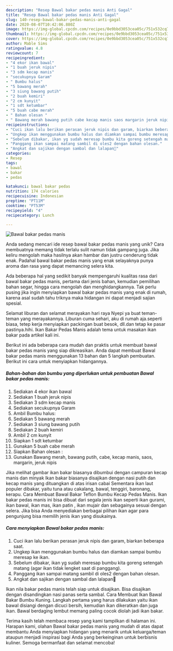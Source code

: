 ```yaml
---
description: "Resep Bawal bakar pedas manis Anti Gagal"
title: "Resep Bawal bakar pedas manis Anti Gagal"
slug: 140-resep-bawal-bakar-pedas-manis-anti-gagal
date: 2020-08-07T10:42:06.880Z
image: https://img-global.cpcdn.com/recipes/0e9bbd3053cea05c/751x532cq70/bawal-bakar-pedas-manis-foto-resep-utama.jpg
thumbnail: https://img-global.cpcdn.com/recipes/0e9bbd3053cea05c/751x532cq70/bawal-bakar-pedas-manis-foto-resep-utama.jpg
cover: https://img-global.cpcdn.com/recipes/0e9bbd3053cea05c/751x532cq70/bawal-bakar-pedas-manis-foto-resep-utama.jpg
author: Mable Sims
ratingvalue: 4.8
reviewcount: 7
recipeingredient:
- "4 ekor ikan bawal"
- "1 buah jeruk nipis"
- "3 sdm kecap manis"
- "secukupnya Garam"
- " Bumbu halus"
- "5 bawang merah"
- "3 siung bawang putih"
- "2 buah kemiri"
- "2 cm kunyit"
- "1 sdt ketumbar"
- "5 buah cabe merah"
- " Bahan olesan "
- " Bawang merah bawang putih cabe kecap manis saos margarin jeruk nipis"
recipeinstructions:
- "Cuci ikan lalu berikan perasan jeruk nipis dan garam, biarkan beberapa saat."
- "Ungkep ikan menggunakan bumbu halus dan diamkan sampai bumbu meresap ke ikan."
- "Sebelum dibakar, ikan yg sudah meresap bumbu kita goreng setengah matang (agar ikan tidak lengket saat di panggang)."
- "Panggang ikan sampai matang sambil di oles2 dengan bahan olesan."
- "Angkat dan sajikan dengan sambal dan lalapan🥰"
categories:
- Resep
tags:
- bawal
- bakar
- pedas

katakunci: bawal bakar pedas 
nutrition: 174 calories
recipecuisine: Indonesian
preptime: "PT11M"
cooktime: "PT53M"
recipeyield: "4"
recipecategory: Lunch

---
```



![Bawal bakar pedas manis](https://img-global.cpcdn.com/recipes/0e9bbd3053cea05c/751x532cq70/bawal-bakar-pedas-manis-foto-resep-utama.jpg)

Anda sedang mencari ide resep bawal bakar pedas manis yang unik? Cara membuatnya memang tidak terlalu sulit namun tidak gampang juga. Jika keliru mengolah maka hasilnya akan hambar dan justru cenderung tidak enak. Padahal bawal bakar pedas manis yang enak selayaknya punya aroma dan rasa yang dapat memancing selera kita.

Ada beberapa hal yang sedikit banyak mempengaruhi kualitas rasa dari bawal bakar pedas manis, pertama dari jenis bahan, kemudian pemilihan bahan segar, hingga cara mengolah dan menghidangkannya. Tak perlu pusing jika ingin menyiapkan bawal bakar pedas manis yang enak di rumah, karena asal sudah tahu triknya maka hidangan ini dapat menjadi sajian spesial.

Selamat liburan dan selamat merayakan hari raya Nyepi ya buat teman-teman yang merayakannya. Liburan cuma sehari, aku di rumah aja.seperti biasa, tetep kerja menyiapkan packingan buat besok, dll.dan tetap ke pasar pastinya.hihi. Ikan Bakar Pedas Manis adalah tema untuk masakan ikan bakar pada artikel kali ini.


Berikut ini ada beberapa cara mudah dan praktis untuk membuat bawal bakar pedas manis yang siap dikreasikan. Anda dapat membuat Bawal bakar pedas manis menggunakan 13 bahan dan 5 langkah pembuatan. Berikut ini cara untuk menyiapkan hidangannya.

<!--inarticleads1-->

##### Bahan-bahan dan bumbu yang diperlukan untuk pembuatan Bawal bakar pedas manis:

1. Sediakan 4 ekor ikan bawal
1. Sediakan 1 buah jeruk nipis
1. Sediakan 3 sdm kecap manis
1. Sediakan secukupnya Garam
1. Ambil  Bumbu halus:
1. Sediakan 5 bawang merah
1. Sediakan 3 siung bawang putih
1. Sediakan 2 buah kemiri
1. Ambil 2 cm kunyit
1. Siapkan 1 sdt ketumbar
1. Gunakan 5 buah cabe merah
1. Siapkan  Bahan olesan :
1. Gunakan  Bawang merah, bawang putih, cabe, kecap manis, saos, margarin, jeruk nipis


Jika melihat gambar ikan bakar biasanya dibumbui dengan campuran kecap manis dan minyak Ikan bakar biasanya disajikan dengan nasi putih dan kecap manis yang dituangkan di atas irisan cabai Sementara ikan laut populer dibakar, yaitu tuna atau cakalang, bawal, tenggiri, baronang, kerapu. Cara Membuat Bawal Bakar Teflon Bumbu Kecap Pedas Manis. Ikan bakar pedas manis ini bisa dibuat dari segala jenis ikan seperti ikan gurami, ikan bawal, ikan mas, ikan patin , ikan mujair dan sebagainya sesuai dengan selera. Jika bisa Anda menyediakan berbagai pilihan ikan agar para pengunjung bisa memilih jenis ikan yang disukainya. 

<!--inarticleads2-->

##### Cara menyiapkan Bawal bakar pedas manis:

1. Cuci ikan lalu berikan perasan jeruk nipis dan garam, biarkan beberapa saat.
1. Ungkep ikan menggunakan bumbu halus dan diamkan sampai bumbu meresap ke ikan.
1. Sebelum dibakar, ikan yg sudah meresap bumbu kita goreng setengah matang (agar ikan tidak lengket saat di panggang).
1. Panggang ikan sampai matang sambil di oles2 dengan bahan olesan.
1. Angkat dan sajikan dengan sambal dan lalapan🥰


Ikan nila bakar pedas manis telah siap untuk disajikan. Bisa disajikan dengan disandingkan nasi panas serta sambal. Cara Membuat Ikan Bawal Bakar Bumbu Kuning. Langkah pertama yang harus dilakukan yaitu ikan bawal disiangi dengan dicuci bersih, kemudian ikan dikeratkan dan juga ikan. Bawal berdaging lembut memang paling cocok diolah jadi ikan bakar. 

Terima kasih telah membaca resep yang kami tampilkan di halaman ini. Harapan kami, olahan Bawal bakar pedas manis yang mudah di atas dapat membantu Anda menyiapkan hidangan yang menarik untuk keluarga/teman ataupun menjadi inspirasi bagi Anda yang berkeinginan untuk berbisnis kuliner. Semoga bermanfaat dan selamat mencoba!
